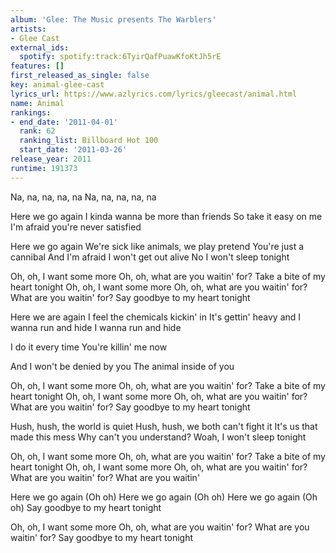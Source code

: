 ```yaml
---
album: 'Glee: The Music presents The Warblers'
artists:
- Glee Cast
external_ids:
  spotify: spotify:track:6TyirQafPuawKfoKtJh5rE
features: []
first_released_as_single: false
key: animal-glee-cast
lyrics_url: https://www.azlyrics.com/lyrics/gleecast/animal.html
name: Animal
rankings:
- end_date: '2011-04-01'
  rank: 62
  ranking_list: Billboard Hot 100
  start_date: '2011-03-26'
release_year: 2011
runtime: 191373
---
```

Na, na, na, na, na
Na, na, na, na, na


Here we go again
I kinda wanna be more than friends
So take it easy on me
I'm afraid you're never satisfied


Here we go again
We're sick like animals, we play pretend
You're just a cannibal
And I'm afraid I won't get out alive
No I won't sleep tonight

Oh, oh, I want some more
Oh, oh, what are you waitin' for?
Take a bite of my heart tonight
Oh, oh, I want some more
Oh, oh, what are you waitin' for?
What are you waitin' for?
Say goodbye to my heart tonight


Here we are again
I feel the chemicals kickin' in
It's gettin' heavy and I wanna run and hide
I wanna run and hide


I do it every time
You're killin' me now


And I won't be denied by you
The animal inside of you

Oh, oh, I want some more
Oh, oh, what are you waitin' for?
Take a bite of my heart tonight
Oh, oh, I want some more
Oh, oh, what are you waitin' for?
What are you waitin' for?
Say goodbye to my heart tonight


Hush, hush, the world is quiet
Hush, hush, we both can't fight it
It's us that made this mess
Why can't you understand?
Woah, I won't sleep tonight

Oh, oh, I want some more
Oh, oh, what are you waitin' for?
Take a bite of my heart tonight
Oh, oh, I want some more
Oh, oh, what are you waitin' for?
What are you waitin' for?
What are you waitin'

Here we go again (Oh oh)
Here we go again (Oh oh)
Here we go again (Oh oh)
Say goodbye to my heart tonight

Oh, oh, I want some more
Oh, oh, what are you waitin' for?
What are you waitin' for?
Say goodbye to my heart tonight
